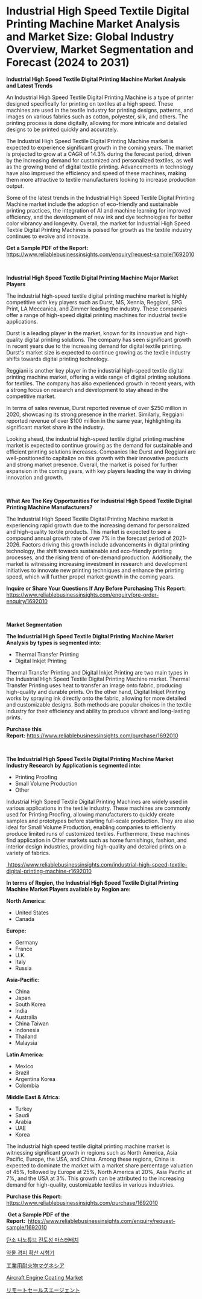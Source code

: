 <p><h1>Industrial High Speed Textile Digital Printing Machine Market Analysis and Market Size: Global Industry Overview, Market Segmentation and Forecast (2024 to 2031)</h1></p><p><strong>Industrial High Speed Textile Digital Printing Machine Market Analysis and Latest Trends</strong></p>
<p><p>An Industrial High Speed Textile Digital Printing Machine is a type of printer designed specifically for printing on textiles at a high speed. These machines are used in the textile industry for printing designs, patterns, and images on various fabrics such as cotton, polyester, silk, and others. The printing process is done digitally, allowing for more intricate and detailed designs to be printed quickly and accurately.</p><p>The Industrial High Speed Textile Digital Printing Machine market is expected to experience significant growth in the coming years. The market is projected to grow at a CAGR of 14.3% during the forecast period, driven by the increasing demand for customized and personalized textiles, as well as the growing trend of digital textile printing. Advancements in technology have also improved the efficiency and speed of these machines, making them more attractive to textile manufacturers looking to increase production output.</p><p>Some of the latest trends in the Industrial High Speed Textile Digital Printing Machine market include the adoption of eco-friendly and sustainable printing practices, the integration of AI and machine learning for improved efficiency, and the development of new ink and dye technologies for better color vibrancy and longevity. Overall, the market for Industrial High Speed Textile Digital Printing Machines is poised for growth as the textile industry continues to evolve and innovate.</p></p>
<p><strong>Get a Sample PDF of the Report:&nbsp;</strong> <a href="https://www.reliablebusinessinsights.com/enquiry/request-sample/1692010">https://www.reliablebusinessinsights.com/enquiry/request-sample/1692010</a></p>
<p>&nbsp;</p>
<p><strong>Industrial High Speed Textile Digital Printing Machine Major Market Players</strong></p>
<p><p>The industrial high-speed textile digital printing machine market is highly competitive with key players such as Durst, MS, Xennia, Reggiani, SPG Print, LA Meccanica, and Zimmer leading the industry. These companies offer a range of high-speed digital printing machines for industrial textile applications.</p><p>Durst is a leading player in the market, known for its innovative and high-quality digital printing solutions. The company has seen significant growth in recent years due to the increasing demand for digital textile printing. Durst's market size is expected to continue growing as the textile industry shifts towards digital printing technology.</p><p>Reggiani is another key player in the industrial high-speed textile digital printing machine market, offering a wide range of digital printing solutions for textiles. The company has also experienced growth in recent years, with a strong focus on research and development to stay ahead in the competitive market.</p><p>In terms of sales revenue, Durst reported revenue of over $250 million in 2020, showcasing its strong presence in the market. Similarly, Reggiani reported revenue of over $100 million in the same year, highlighting its significant market share in the industry.</p><p>Looking ahead, the industrial high-speed textile digital printing machine market is expected to continue growing as the demand for sustainable and efficient printing solutions increases. Companies like Durst and Reggiani are well-positioned to capitalize on this growth with their innovative products and strong market presence. Overall, the market is poised for further expansion in the coming years, with key players leading the way in driving innovation and growth.</p></p>
<p>&nbsp;</p>
<p><strong>What Are The Key Opportunities For Industrial High Speed Textile Digital Printing Machine Manufacturers?</strong></p>
<p><p>The Industrial High Speed Textile Digital Printing Machine market is experiencing rapid growth due to the increasing demand for personalized and high-quality textile products. This market is expected to see a compound annual growth rate of over 7% in the forecast period of 2021-2026. Factors driving this growth include advancements in digital printing technology, the shift towards sustainable and eco-friendly printing processes, and the rising trend of on-demand production. Additionally, the market is witnessing increasing investment in research and development initiatives to innovate new printing techniques and enhance the printing speed, which will further propel market growth in the coming years.</p></p>
<p><strong>Inquire or Share Your Questions If Any Before Purchasing This Report:</strong> <a href="https://www.reliablebusinessinsights.com/enquiry/pre-order-enquiry/1692010">https://www.reliablebusinessinsights.com/enquiry/pre-order-enquiry/1692010</a></p>
<p>&nbsp;</p>
<p><strong>Market Segmentation</strong></p>
<p><strong>The Industrial High Speed Textile Digital Printing Machine Market Analysis by types is segmented into:</strong></p>
<p><ul><li>Thermal Transfer Printing</li><li>Digital Inkjet Printing</li></ul></p>
<p><p>Thermal Transfer Printing and Digital Inkjet Printing are two main types in the Industrial High Speed Textile Digital Printing Machine market. Thermal Transfer Printing uses heat to transfer an image onto fabric, producing high-quality and durable prints. On the other hand, Digital Inkjet Printing works by spraying ink directly onto the fabric, allowing for more detailed and customizable designs. Both methods are popular choices in the textile industry for their efficiency and ability to produce vibrant and long-lasting prints.</p></p>
<p><strong>Purchase this Report:&nbsp;</strong><a href="https://www.reliablebusinessinsights.com/purchase/1692010">https://www.reliablebusinessinsights.com/purchase/1692010</a></p>
<p>&nbsp;</p>
<p><strong>The Industrial High Speed Textile Digital Printing Machine Market Industry Research by Application is segmented into:</strong></p>
<p><ul><li>Printing Proofing</li><li>Small Volume Production</li><li>Other</li></ul></p>
<p><p>Industrial High Speed Textile Digital Printing Machines are widely used in various applications in the textile industry. These machines are commonly used for Printing Proofing, allowing manufacturers to quickly create samples and prototypes before starting full-scale production. They are also ideal for Small Volume Production, enabling companies to efficiently produce limited runs of customized textiles. Furthermore, these machines find application in Other markets such as home furnishings, fashion, and interior design industries, providing high-quality and detailed prints on a variety of fabrics.</p></p>
<p><a href="https://www.reliablebusinessinsights.com/industrial-high-speed-textile-digital-printing-machine-r1692010">&nbsp;https://www.reliablebusinessinsights.com/industrial-high-speed-textile-digital-printing-machine-r1692010</a></p>
<p><strong>In terms of Region, the Industrial High Speed Textile Digital Printing Machine Market Players available by Region are:</strong></p>
<p>
    <p> <strong> North America: </strong>
        <ul>
            <li>United States</li>
            <li>Canada</li>
        </ul>
        </p> 
    <p> <strong> Europe: </strong>
        <ul>
            <li>Germany</li>
            <li>France</li>
            <li>U.K.</li>
            <li>Italy</li>
            <li>Russia</li>
        </ul>
        </p> 
    <p> <strong> Asia-Pacific: </strong>
        <ul>
            <li>China</li>
            <li>Japan</li>
            <li>South Korea</li>
            <li>India</li>
            <li>Australia</li>
            <li>China Taiwan</li>
            <li>Indonesia</li>
            <li>Thailand</li>
            <li>Malaysia</li>
        </ul>
        </p> 
    <p> <strong> Latin America: </strong>
        <ul>
            <li>Mexico</li>
            <li>Brazil</li>
            <li>Argentina Korea</li>
            <li>Colombia</li>
        </ul>
        </p> 
    <p> <strong> Middle East & Africa: </strong>
        <ul>
            <li>Turkey</li>
            <li>Saudi</li>
            <li>Arabia</li>
            <li>UAE</li>
            <li>Korea</li>
        </ul>
    </p>
    </p>
<p><p>The industrial high speed textile digital printing machine market is witnessing significant growth in regions such as North America, Asia Pacific, Europe, the USA, and China. Among these regions, China is expected to dominate the market with a market share percentage valuation of 45%, followed by Europe at 25%, North America at 20%, Asia Pacific at 7%, and the USA at 3%. This growth can be attributed to the increasing demand for high-quality, customizable textiles in various industries.</p></p>
<p><strong>Purchase this Report: </strong><a href="https://www.reliablebusinessinsights.com/purchase/1692010">https://www.reliablebusinessinsights.com/purchase/1692010</a></p>
<p>&nbsp;<strong>Get a Sample PDF of the Report:&nbsp;&nbsp;</strong><a href="https://www.reliablebusinessinsights.com/enquiry/request-sample/1692010">https://www.reliablebusinessinsights.com/enquiry/request-sample/1692010</a></p>
<p><strong></strong></p>
<p><p><a href="https://medium.com/@marcpascual04/%ED%83%84%EC%86%8C-%EB%82%98%EB%85%B8%ED%8A%9C%EB%B8%8C-%EC%A0%84%EB%8F%84%EC%84%B1-%EB%A7%88%EC%8A%A4%ED%84%B0%EB%B0%B0%EC%B9%98-%EC%8B%9C%EC%9E%A5-%EC%A2%85%EB%A5%98-%EC%9D%91%EC%9A%A9-%EB%B0%8F-%EC%A7%80%EB%A6%AC%EC%A0%81%EC%9D%B8-%EB%A9%B4%EC%97%90%EC%84%9C%EC%9D%98-%EC%A2%85%ED%95%A9-%ED%8F%89%EA%B0%80-cabd21213825">탄소 나노튜브 전도성 마스터배치</a></p><p><a href="https://medium.com/@chickenlegs8687/%EC%95%BD%EB%AC%BC-%EA%B2%BD%ED%94%BC-%ED%99%95%EC%82%B0-%EC%8B%9C%ED%97%98%EA%B8%B0-%EC%8B%9C%EC%9E%A5-%EA%B7%9C%EB%AA%A8-cagr-%ED%8A%B8%EB%A0%8C%EB%93%9C-2024-2030-4a60b11b92e3">약물 경피 확산 시험기</a></p><p><a href="https://medium.com/@kyaorris56456/%E7%94%A3%E6%A5%AD%E7%94%A8%E8%80%90%E7%81%AB%E6%80%A7%E3%83%9E%E3%82%B0%E3%83%8D%E3%82%B7%E3%82%A2%E5%B8%82%E5%A0%B4-%E7%AB%B6%E4%BA%89%E5%88%86%E6%9E%90-%E5%B8%82%E5%A0%B4%E5%8B%95%E5%90%91%E3%81%8A%E3%82%88%E3%81%B32031%E5%B9%B4%E3%81%BE%E3%81%A7%E3%81%AE%E4%BA%88%E6%B8%AC-1beadcf7354a">工業用耐火物マグネシア</a></p><p><a href="https://www.linkedin.com/pulse/aircraft-engine-coating-market-analysis-its-cagr-segmentation-5co0e">Aircraft Engine Coating Market</a></p><p><a href="https://medium.com/@elmoray21/%E3%83%AA%E3%83%A2%E3%83%BC%E3%83%88%E3%82%BB%E3%83%BC%E3%83%AB%E3%82%B9%E3%82%A8%E3%83%BC%E3%82%B8%E3%82%A7%E3%83%B3%E3%83%88%E3%81%AE%E5%B8%82%E5%A0%B4%E6%B4%9E%E5%AF%9F-%E5%B8%82%E5%A0%B4%E5%8B%95%E5%90%91-%E6%88%90%E9%95%B7-2024%E5%B9%B4%E3%81%8B%E3%82%892031%E5%B9%B4%E3%81%BE%E3%81%A7%E3%81%AE%E4%BA%88%E6%B8%AC-58951a99219b">リモートセールスエージェント</a></p></p>
